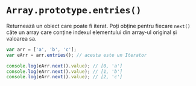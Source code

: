 # `Array.prototype.entries()`

Returnează un obiect care poate fi iterat. Poți obține pentru fiecare `next()` câte un array care conține indexul elementului din array-ul original și valoarea sa.

```javascript
var arr = ['a', 'b', 'c'];
var eArr = arr.entries(); // acesta este un Iterator

console.log(eArr.next().value); // [0, 'a']
console.log(eArr.next().value); // [1, 'b']
console.log(eArr.next().value); // [2, 'c']
```
